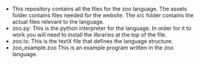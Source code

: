 - This repository contains all the files for the zoo language. The assets folder contains files needed for the website. The src folder contains the actual files 
  relevant to the language. 
- zoo.py: This is the python interpreter for the language. In order for it to work you will need to install the libraries at the top of the file. 
- zoo.tx: This is the textX file that defines the language structure. 
- zoo_example.zoo This is an example program written in the zoo language.

